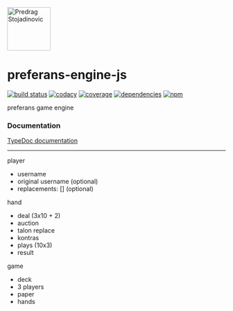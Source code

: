 <a href="http://stojadinovic.net">
  <img alt="Predrag Stojadinovic" src="https://avatars0.githubusercontent.com/u/46445292?s=200" width="100">
</a>

# preferans-engine-js
[![build status](https://img.shields.io/travis/prefko/preferans-engine-js.svg?branch=master)](https://travis-ci.org/prefko/preferans-engine-js)
[![codacy](https://img.shields.io/codacy/grade/60322e02d8df469893dbb8c0a89e5cc8.svg)](https://www.codacy.com/project/prefko/preferans-engine-js/dashboard)
[![coverage](https://img.shields.io/coveralls/github/prefko/preferans-engine-js/master.svg)](https://coveralls.io/github/prefko/preferans-engine-js?branch=master)
[![dependencies](https://david-dm.org/prefko/preferans-engine-js.svg)](https://www.npmjs.com/package/preferans-engine-js)
[![npm](https://img.shields.io/npm/dt/preferans-engine-js.svg)](https://www.npmjs.com/package/preferans-engine-js)

preferans game engine

### Documentation

[TypeDoc documentation](https://prefko.github.io/preferans-engine-js/docs/)

---

player
 - username
 - original username (optional)
 - replacements: [] (optional)

hand
 - deal (3x10 + 2)
 - auction
 - talon replace
 - kontras
 - plays (10x3)
 - result

game
 - deck
 - 3 players
 - paper
 - hands
